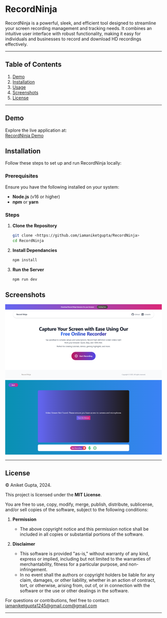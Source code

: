 # RecordNinja  

RecordNinja is a powerful, sleek, and efficient tool designed to streamline your screen recording management and tracking needs. It combines an intuitive user interface with robust functionality, making it easy for individuals and businesses to record and download HD recordings effectively.  

---

## Table of Contents  

1. [Demo](#demo)  
2. [Installation](#installation)  
3. [Usage](#usage)  
4. [Screenshots](#screenshots)  
5. [License](#license)  

---

## Demo  

Explore the live application at:  
[RecordNinja Demo](https://reacordninja.vercel.app)  



## Installation  

Follow these steps to set up and run RecordNinja locally:  

### Prerequisites  
Ensure you have the following installed on your system:  
- **Node.js** (v16 or higher)  
- **npm** or **yarn**  

### Steps  

1. **Clone the Repository**  
   ```bash  
   git clone <https://github.com/iamaniketgupta/RecordNinja>  
   cd RecordNinja  
    ```
2. **Install Dependancies**
   ```bash  
   npm install  
   ```
3. **Run the Server**
   ```bash  
   npm run dev  
   ```

## Screenshots

![alt text](image-1.png)
![alt text](image.png)


---

## License  

© Aniket Gupta, 2024.  

This project is licensed under the **MIT License**.  

You are free to use, copy, modify, merge, publish, distribute, sublicense, and/or sell copies of the software, subject to the following conditions:  

1. **Permission**  
   - The above copyright notice and this permission notice shall be included in all copies or substantial portions of the software.  

2. **Disclaimer**  
   - This software is provided "as-is," without warranty of any kind, express or implied, including but not limited to the warranties of merchantability, fitness for a particular purpose, and non-infringement.  
   - In no event shall the authors or copyright holders be liable for any claim, damages, or other liability, whether in an action of contract, tort, or otherwise, arising from, out of, or in connection with the software or the use or other dealings in the software.  

For questions or contributions, feel free to contact:  
[iamaniketgupta1245@gmail.com@gmail.com](mailto:iamaniketgupta1245@gmail.com)  

---

